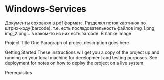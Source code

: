 # Windows-Services

Документы сохранял в pdf формате.
Разделял поток картинок по штрих-коду(barcode). т.е. есть последовательность файлов img_1.png, img_2.png... в каком-то из них есть barcode. 
В папке Image

Project Title
One Paragraph of project description goes here

Getting Started
These instructions will get you a copy of the project up and running on your local machine for development and testing purposes. See deployment for notes on how to deploy the project on a live system.

Prerequisites
